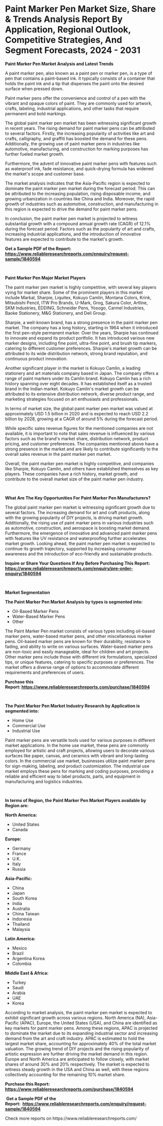 <p><h1>Paint Marker Pen Market Size, Share & Trends Analysis Report By Application, Regional Outlook, Competitive Strategies, And Segment Forecasts, 2024 - 2031</h1></p><p><strong>Paint Marker Pen Market Analysis and Latest Trends</strong></p>
<p><p>A paint marker pen, also known as a paint pen or marker pen, is a type of pen that contains a paint-based ink. It typically consists of a container that holds the paint ink and a tip that dispenses the paint onto the desired surface when pressed down.</p><p>Paint marker pens offer the convenience and control of a pen with the vibrant and opaque colors of paint. They are commonly used for artwork, crafts, labeling, industrial applications, and other tasks that require permanent and bold markings.</p><p>The global paint marker pen market has been witnessing significant growth in recent years. The rising demand for paint marker pens can be attributed to several factors. Firstly, the increasing popularity of activities like art and crafts, calligraphy, and graffiti has boosted the demand for these pens. Additionally, the growing use of paint marker pens in industries like automotive, manufacturing, and construction for marking purposes has further fueled market growth.</p><p>Furthermore, the advent of innovative paint marker pens with features such as waterproof ink, fade resistance, and quick-drying formula has widened the market's scope and customer base.</p><p>The market analysis indicates that the Asia-Pacific region is expected to dominate the paint marker pen market during the forecast period. This can be attributed to the increasing population, rising disposable income, and growing urbanization in countries like China and India. Moreover, the rapid growth of industries such as automotive, construction, and manufacturing in this region is expected to drive the demand for paint marker pens.</p><p>In conclusion, the paint marker pen market is projected to witness substantial growth with a compound annual growth rate (CAGR) of 12.1% during the forecast period. Factors such as the popularity of art and crafts, increasing industrial applications, and the introduction of innovative features are expected to contribute to the market's growth.</p></p>
<p><strong>Get a Sample PDF of the Report:&nbsp; <a href="https://www.reliableresearchreports.com/enquiry/request-sample/1840594">https://www.reliableresearchreports.com/enquiry/request-sample/1840594</a></strong></p>
<p>&nbsp;</p>
<p><strong>Paint Marker Pen Major Market Players</strong></p>
<p><p>The paint marker pen market is highly competitive, with several key players vying for market share. Some of the prominent players in this market include Markal, Sharpie, Liquitex, Kokuyo Camlin, Montana Colors, Krink, Mitsubishi Pencil, ITW Pro Brands, U-Mark, Grog, Sakura Color, Artline, SKM Industries, EDDING, Schneider Pens, Yosogo, Carmel Industries, Baoke Stationery, M&G Stationery, and Deli Group.</p><p>Sharpie, a well-known brand, has a strong presence in the paint marker pen market. The company has a long history, starting in 1964 when it introduced the first pen-style permanent marker. Over the years, Sharpie has continued to innovate and expand its product portfolio. It has introduced various new marker designs, including fine point, ultra-fine point, and brush tip markers, catering to different customer preferences. Sharpie's market growth can be attributed to its wide distribution network, strong brand reputation, and continuous product innovation.</p><p>Another significant player in the market is Kokuyo Camlin, a leading stationery and art materials company based in Japan. The company offers a range of paint markers under its Camlin brand. Kokuyo Camlin has a rich history spanning over eight decades. It has established itself as a trusted brand in the Indian market. Kokuyo Camlin's market growth can be attributed to its extensive distribution network, diverse product range, and marketing strategies focused on art enthusiasts and professionals.</p><p>In terms of market size, the global paint marker pen market was valued at approximately USD 1.5 billion in 2020 and is expected to reach USD 2.2 billion by 2028, growing at a CAGR of around 5% during the forecast period.</p><p>While specific sales revenue figures for the mentioned companies are not available, it is important to note that sales revenue is influenced by various factors such as the brand's market share, distribution network, product pricing, and customer preferences. The companies mentioned above have a strong presence in the market and are likely to contribute significantly to the overall sales revenue in the paint marker pen market.</p><p>Overall, the paint marker pen market is highly competitive, and companies like Sharpie, Kokuyo Camlin, and others have established themselves as key players. These companies have a rich history, market growth, and contribute to the overall market size of the paint marker pen industry.</p></p>
<p>&nbsp;</p>
<p><strong>What Are The Key Opportunities For Paint Marker Pen Manufacturers?</strong></p>
<p><p>The global paint marker pen market is witnessing significant growth due to several factors. The increasing demand for art and craft products, along with the growing popularity of DIY projects, is driving market growth. Additionally, the rising use of paint marker pens in various industries such as automotive, construction, and aerospace is boosting market demand. Furthermore, the emergence of innovative and advanced paint marker pens with features like UV resistance and waterproofing further accelerates market growth. Looking ahead, the paint marker pen market is expected to continue its growth trajectory, supported by increasing consumer awareness and the introduction of eco-friendly and sustainable products.</p></p>
<p><strong>Inquire or Share Your Questions If Any Before Purchasing This Report: <a href="https://www.reliableresearchreports.com/enquiry/pre-order-enquiry/1840594">https://www.reliableresearchreports.com/enquiry/pre-order-enquiry/1840594</a></strong></p>
<p>&nbsp;</p>
<p><strong>Market Segmentation</strong></p>
<p><strong>The Paint Marker Pen Market Analysis by types is segmented into:</strong></p>
<p><ul><li>Oil-Based Marker Pens</li><li>Water-Based Marker Pens</li><li>Other</li></ul></p>
<p><p>The Paint Marker Pen market consists of various types including oil-based marker pens, water-based marker pens, and other miscellaneous marker pens. Oil-based marker pens are known for their durability, resistance to fading, and ability to write on various surfaces. Water-based marker pens are non-toxic and easily manageable, ideal for children and art projects. Other marker pens include those with different ink formulations, specialized tips, or unique features, catering to specific purposes or preferences. The market offers a diverse range of options to accommodate different requirements and preferences of users.</p></p>
<p><strong>Purchase this Report:&nbsp;<a href="https://www.reliableresearchreports.com/purchase/1840594">https://www.reliableresearchreports.com/purchase/1840594</a></strong></p>
<p>&nbsp;</p>
<p><strong>The Paint Marker Pen Market Industry Research by Application is segmented into:</strong></p>
<p><ul><li>Home Use</li><li>Commercial Use</li><li>Industrial Use</li></ul></p>
<p><p>Paint marker pens are versatile tools used for various purposes in different market applications. In the home use market, these pens are commonly employed for artistic and craft projects, allowing users to decorate various surfaces like paper, canvas, and ceramics with vibrant and long-lasting colors. In the commercial use market, businesses utilize paint marker pens for sign-making, labeling, and product customization. The industrial use market employs these pens for marking and coding purposes, providing a reliable and efficient way to label products, parts, and equipment in manufacturing and logistics industries.</p></p>
<p>&nbsp;</p>
<p><strong>In terms of Region, the Paint Marker Pen Market Players available by Region are:</strong></p>
<p>
    <p> <strong> North America: </strong>
        <ul>
            <li>United States</li>
            <li>Canada</li>
        </ul>
        </p> 
    <p> <strong> Europe: </strong>
        <ul>
            <li>Germany</li>
            <li>France</li>
            <li>U.K.</li>
            <li>Italy</li>
            <li>Russia</li>
        </ul>
        </p> 
    <p> <strong> Asia-Pacific: </strong>
        <ul>
            <li>China</li>
            <li>Japan</li>
            <li>South Korea</li>
            <li>India</li>
            <li>Australia</li>
            <li>China Taiwan</li>
            <li>Indonesia</li>
            <li>Thailand</li>
            <li>Malaysia</li>
        </ul>
        </p> 
    <p> <strong> Latin America: </strong>
        <ul>
            <li>Mexico</li>
            <li>Brazil</li>
            <li>Argentina Korea</li>
            <li>Colombia</li>
        </ul>
        </p> 
    <p> <strong> Middle East & Africa: </strong>
        <ul>
            <li>Turkey</li>
            <li>Saudi</li>
            <li>Arabia</li>
            <li>UAE</li>
            <li>Korea</li>
        </ul>
    </p>
    </p>
<p><p>According to market analysis, the paint marker pen market is expected to exhibit significant growth across various regions. North America (NA), Asia-Pacific (APAC), Europe, the United States (USA), and China are identified as key markets for paint marker pens. Among these regions, APAC is projected to dominate the market due to its expanding industrial sector and increasing demand from the art and craft industry. APAC is estimated to hold the largest market share, accounting for approximately 40% of the total market valuation. The growing trend of DIY projects and the rising popularity of artistic expression are further driving the market demand in this region. Europe and North America are anticipated to follow closely, with market shares of around 30% and 20% respectively. The market is expected to witness steady growth in the USA and China as well, with these regions collectively accounting for the remaining 10% market share.</p></p>
<p><strong>Purchase this Report: <a href="https://www.reliableresearchreports.com/purchase/1840594">https://www.reliableresearchreports.com/purchase/1840594</a></strong></p>
<p>&nbsp;<strong>Get a Sample PDF of the Report:&nbsp;&nbsp;<a href="https://www.reliableresearchreports.com/enquiry/request-sample/1840594">https://www.reliableresearchreports.com/enquiry/request-sample/1840594</a></strong></p>
<p><strong></strong></p>
<p>Check more reports on https://www.reliableresearchreports.com/</p>